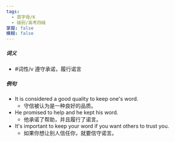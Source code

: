 ```yaml
---
tags:
  - 首字母/K
  - 级别/高考四级
掌握: false
模糊: false
---
```

##### 词义
- #词性/v  遵守承诺，履行诺言
##### 例句
- It is considered a good quality to keep one's word.
	- 守信被认为是一种良好的品质。
- He promised to help and he kept his word.
	- 他承诺了帮助，并且履行了诺言。
- It's important to keep your word if you want others to trust you.
	- 如果你想让别人信任你，就要信守诺言。